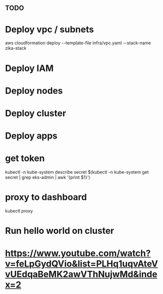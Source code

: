 ## TODO
# Deploy vpc / subnets
aws cloudformation deploy --template-file infra/vpc.yaml --stack-name zika-stack

# Deploy IAM
# Deploy nodes
# Deploy cluster
# Deploy apps

# get token
kubectl -n kube-system describe secret $(kubectl -n kube-system get secret | grep eks-admin | awk '{print $1}')


# proxy to dashboard
kubectl proxy

# Run hello world on cluster
# https://www.youtube.com/watch?v=feLpGydQVio&list=PLHq1uqvAteVvUEdqaBeMK2awVThNujwMd&index=2